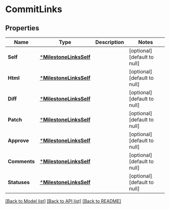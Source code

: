 # CommitLinks

## Properties
Name | Type | Description | Notes
------------ | ------------- | ------------- | -------------
**Self** | [***MilestoneLinksSelf**](milestone_links_self.md) |  | [optional] [default to null]
**Html** | [***MilestoneLinksSelf**](milestone_links_self.md) |  | [optional] [default to null]
**Diff** | [***MilestoneLinksSelf**](milestone_links_self.md) |  | [optional] [default to null]
**Patch** | [***MilestoneLinksSelf**](milestone_links_self.md) |  | [optional] [default to null]
**Approve** | [***MilestoneLinksSelf**](milestone_links_self.md) |  | [optional] [default to null]
**Comments** | [***MilestoneLinksSelf**](milestone_links_self.md) |  | [optional] [default to null]
**Statuses** | [***MilestoneLinksSelf**](milestone_links_self.md) |  | [optional] [default to null]

[[Back to Model list]](../README.md#documentation-for-models) [[Back to API list]](../README.md#documentation-for-api-endpoints) [[Back to README]](../README.md)


